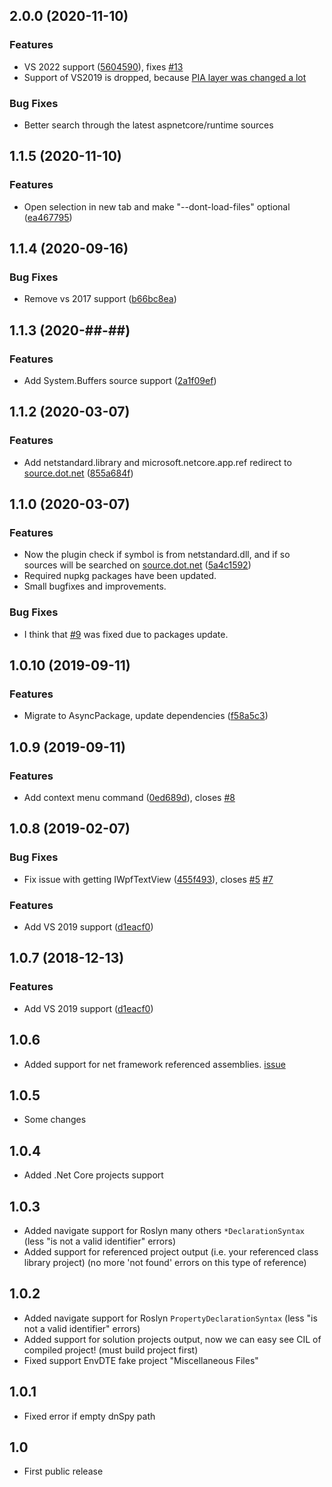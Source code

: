 
<a name="2.0.0"></a>
## 2.0.0 (2020-11-10)

### Features

* VS 2022 support ([5604590](https://github.com/vchirikov/GoToDnSpy/commit/56045905b9cc94c7eb71cfa6813b3ea90cfdd6d2)), fixes [#13](https://github.com/vchirikov/GoToDnSpy/issues/13)  
* Support of VS2019 is dropped, because [PIA layer was changed a lot](https://developercommunity.visualstudio.com/t/dte-events-not-working-in-vs2022/1455126)  

### Bug Fixes

* Better search through the latest aspnetcore/runtime sources

<a name="1.1.5"></a>
## 1.1.5 (2020-11-10)

### Features

* Open selection in new tab and make "--dont-load-files" optional ([ea467795](https://github.com/vchirikov/GoToDnSpy/pull/12/commits/ea46779554f36c5020f4bb9e0371979d9e350ee3))

<a name="1.1.4"></a>
## 1.1.4 (2020-09-16)

### Bug Fixes

* Remove vs 2017 support ([b66bc8ea](https://github.com/vchirikov/GoToDnSpy/commit/b66bc8ea8fb5b60cad5a89548bb3acd831728a51))

<a name="1.1.3"></a>
## 1.1.3 (2020-##-##)

### Features

* Add System.Buffers source support ([2a1f09ef](https://github.com/vchirikov/GoToDnSpy/commit/2a1f09ef))

<a name="1.1.2"></a>
## 1.1.2 (2020-03-07)

### Features

* Add netstandard.library and microsoft.netcore.app.ref redirect to [source.dot.net](https://source.dot.net) ([855a684f](https://github.com/vchirikov/GoToDnSpy/commit/855a684f))

<a name="1.1.0"></a>
## 1.1.0 (2020-03-07)

### Features

* Now the plugin check if symbol is from netstandard.dll, and if so sources will be searched on [source.dot.net](https://source.dot.net) ([5a4c1592](https://github.com/vchirikov/GoToDnSpy/commit/5a4c1592))
* Required nupkg packages have been updated.
* Small bugfixes and improvements.

### Bug Fixes

* I think that [#9](https://github.com/vchirikov/GoToDnSpy/issues/9) was fixed due to packages update.

<a name="1.0.10"></a>
## 1.0.10 (2019-09-11)

### Features

* Migrate to AsyncPackage, update dependencies ([f58a5c3](https://github.com/vchirikov/GoToDnSpy/commit/f58a5c3))



<a name="1.0.9"></a>
## 1.0.9 (2019-09-11)

### Features

* Add context menu command ([0ed689d](https://github.com/vchirikov/GoToDnSpy/commit/0ed689d)), closes [#8](https://github.com/vchirikov/GoToDnSpy/issues/8)

<a name="1.0.8"></a>
## 1.0.8 (2019-02-07)


### Bug Fixes

* Fix issue with getting IWpfTextView ([455f493](https://github.com/vchirikov/GoToDnSpy/commit/455f493)), closes [#5](https://github.com/vchirikov/GoToDnSpy/issues/5) [#7](https://github.com/vchirikov/GoToDnSpy/issues/7)


### Features

* Add VS 2019 support ([d1eacf0](https://github.com/vchirikov/GoToDnSpy/commit/d1eacf0))



<a name="1.0.7"></a>
## 1.0.7 (2018-12-13)


### Features

* Add VS 2019 support ([d1eacf0](https://github.com/vchirikov/GoToDnSpy/commit/d1eacf0))

<a name="1.0.6"></a>
## 1.0.6

* Added support for net framework referenced assemblies. [issue](https://github.com/vchirikov/GoToDnSpy/issues/2)

<a name="1.0.5"></a>
## 1.0.5

* Some changes

<a name="1.0.4"></a>
## 1.0.4

* Added .Net Core projects support

<a name="1.0.3"></a>
## 1.0.3

* Added navigate support for Roslyn many others `*DeclarationSyntax`
    (less "is not a valid identifier" errors)
* Added support for referenced project output (i.e. your referenced class library project)
    (no more 'not found' errors on this type of reference)

<a name="1.0.2"></a>
## 1.0.2
* Added navigate support for Roslyn `PropertyDeclarationSyntax`
    (less "is not a valid identifier" errors)
* Added support for solution projects output, now we can easy see CIL of compiled project!
    (must build project first)
* Fixed support EnvDTE fake project "Miscellaneous Files"

<a name="1.0.1"></a>
## 1.0.1

* Fixed error if empty dnSpy path

<a name="1.0"></a>
## 1.0

* First public release
